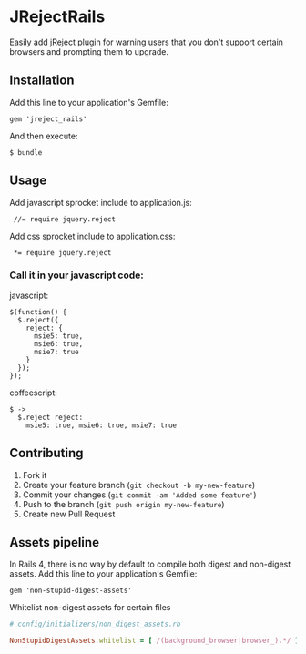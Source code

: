 # JRejectRails

Easily add jReject plugin for warning users that you don't support certain browsers and prompting them to upgrade.

## Installation

Add this line to your application's Gemfile:

    gem 'jreject_rails'

And then execute:

    $ bundle

## Usage

Add javascript sprocket include to application.js:

     //= require jquery.reject

Add css sprocket include to application.css:

     *= require jquery.reject

### Call it in your javascript code:

javascript:

    $(function() {
      $.reject({
        reject: {
          msie5: true,
          msie6: true,
          msie7: true
        }
      });
    });

coffeescript:

    $ ->
      $.reject reject:
        msie5: true, msie6: true, msie7: true

## Contributing

1. Fork it
2. Create your feature branch (`git checkout -b my-new-feature`)
3. Commit your changes (`git commit -am 'Added some feature'`)
4. Push to the branch (`git push origin my-new-feature`)
5. Create new Pull Request

## Assets pipeline
In Rails 4, there is no way by default to compile both digest and non-digest assets.
Add this line to your application's Gemfile:

    gem 'non-stupid-digest-assets'

Whitelist non-digest assets for certain files
```ruby
# config/initializers/non_digest_assets.rb

NonStupidDigestAssets.whitelist = [ /(background_browser|browser_).*/ ]
```
